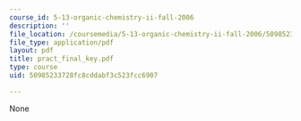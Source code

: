 ```yaml
---
course_id: 5-13-organic-chemistry-ii-fall-2006
description: ''
file_location: /coursemedia/5-13-organic-chemistry-ii-fall-2006/50985233728fc8cddabf3c523fcc6907_pract_final_key.pdf
file_type: application/pdf
layout: pdf
title: pract_final_key.pdf
type: course
uid: 50985233728fc8cddabf3c523fcc6907

---
```

None